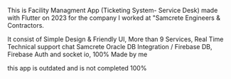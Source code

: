 This is Facility Managment App (Ticketing System- Service Desk) made with Flutter on 2023 for the company I worked at "Samcrete Engineers & Contractors.


It consist of Simple Design & Friendly UI,
More than 9 Services,
Real Time Technical support chat
Samcrete Oracle DB Integration / Firebase DB,
Firebase Auth and socket io,
100% Made by me


this app is outdated and is not completed 100%

